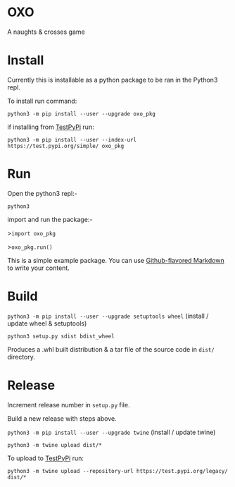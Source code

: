 # OXO

A naughts & crosses game

# Install

Currently this is installable as a python package to be ran in the Python3 repl.

To install run command:

`python3 -m pip install --user --upgrade oxo_pkg`

if installing from [TestPyPi](https://test.pypi.org/project/oxo-pkg/) run:

`python3 -m pip install --user --index-url https://test.pypi.org/simple/ oxo_pkg`

# Run

Open the python3 repl:-

`python3`

import and run the package:-

\>`import oxo_pkg`

\>`oxo_pkg.run()`


This is a simple example package. You can use
[Github-flavored Markdown](https://guides.github.com/features/mastering-markdown/)
to write your content.


# Build

`python3 -m pip install --user --upgrade setuptools wheel` (install / update wheel & setuptools)

`python3 setup.py sdist bdist_wheel`

Produces a .whl built distribution & a tar file of the source code in `dist/` directory.

# Release

Increment release number in `setup.py` file.

Build a new release with steps above.

`python3 -m pip install --user --upgrade twine` (install / update twine)

`python3 -m twine upload dist/*` 

To upload to [TestPyPi](https://test.pypi.org/project/oxo-pkg/) run:

`python3 -m twine upload --repository-url https://test.pypi.org/legacy/ dist/*` 